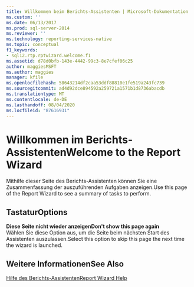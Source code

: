 ```yaml
---
title: Willkommen beim Berichts-Assistenten | Microsoft-Dokumentation
ms.custom: ''
ms.date: 06/13/2017
ms.prod: sql-server-2014
ms.reviewer: ''
ms.technology: reporting-services-native
ms.topic: conceptual
f1_keywords:
- sql12.rtp.rptwizard.welcome.f1
ms.assetid: d78d0bfb-143e-4442-99c3-8e7cfef06c25
author: maggiesMSFT
ms.author: maggies
manager: kfile
ms.openlocfilehash: 58643214df2caa53ddf88810e1fe519a243fc739
ms.sourcegitcommit: ad4d92dce894592a259721a1571b1d8736abacdb
ms.translationtype: MT
ms.contentlocale: de-DE
ms.lasthandoff: 08/04/2020
ms.locfileid: "87616931"
---
```

# <a name="welcome-to-the-report-wizard"></a><span data-ttu-id="3f38a-102">Willkommen im Berichts-Assistenten</span><span class="sxs-lookup"><span data-stu-id="3f38a-102">Welcome to the Report Wizard</span></span>
  <span data-ttu-id="3f38a-103">Mithilfe dieser Seite des Berichts-Assistenten können Sie eine Zusammenfassung der auszuführenden Aufgaben anzeigen.</span><span class="sxs-lookup"><span data-stu-id="3f38a-103">Use this page of the Report Wizard to see a summary of tasks to perform.</span></span>  
  
## <a name="options"></a><span data-ttu-id="3f38a-104">Tastatur</span><span class="sxs-lookup"><span data-stu-id="3f38a-104">Options</span></span>  
 <span data-ttu-id="3f38a-105">**Diese Seite nicht wieder anzeigen**</span><span class="sxs-lookup"><span data-stu-id="3f38a-105">**Don't show this page again**</span></span>  
 <span data-ttu-id="3f38a-106">Wählen Sie diese Option aus, um die Seite beim nächsten Start des Assistenten auszulassen.</span><span class="sxs-lookup"><span data-stu-id="3f38a-106">Select this option to skip this page the next time the wizard is launched.</span></span>  
  
## <a name="see-also"></a><span data-ttu-id="3f38a-107">Weitere Informationen</span><span class="sxs-lookup"><span data-stu-id="3f38a-107">See Also</span></span>  
 [<span data-ttu-id="3f38a-108">Hilfe des Berichts-Assistenten</span><span class="sxs-lookup"><span data-stu-id="3f38a-108">Report Wizard Help</span></span>](../../2014/reporting-services/report-wizard-help.md)  
  
  
